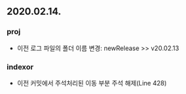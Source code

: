 2020.02.14.
---

### proj
* 이전 로그 파일의 폴더 이름 변경: newRelease >> v20.02.13

### indexor
* 이전 커밋에서 주석처리된 이동 부분 주석 해제(Line 428)
